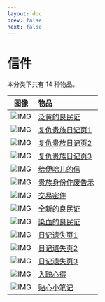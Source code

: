 ```yaml
---
layout: doc
prev: false
next: false
---
```


# 信件

本分类下共有 14 种物品。

| 图像 | 物品 |
| :-: | :-- |
| ![IMG](/wiki/item/letter_c.png) | [泛黄的良民证](good-citizen-certificate-b) |
| ![IMG](/wiki/item/letter_a.png) | [复仇贵族日记页1](diary-south-female-1) |
| ![IMG](/wiki/item/letter_a.png) | [复仇贵族日记页2](diary-south-female-2) |
| ![IMG](/wiki/item/letter_a.png) | [复仇贵族日记页3](diary-south-female-3) |
| ![IMG](/wiki/item/letter_b.png) | [给伊哈儿的信](elf-letter) |
| ![IMG](/wiki/item/letter_a.png) | [贵族身份作废告示](noble-revocation) |
| ![IMG](/wiki/item/envelope.png) | [交易密件](letter-goblin-deal) |
| ![IMG](/wiki/item/letter_c.png) | [全新的良民证](good-citizen-certificate-a) |
| ![IMG](/wiki/item/letter_c.png) | [染血的良民证](good-citizen-certificate-c) |
| ![IMG](/wiki/item/letter_a.png) | [日记遗失页1](diary-widow-1) |
| ![IMG](/wiki/item/letter_a.png) | [日记遗失页2](diary-widow-2) |
| ![IMG](/wiki/item/letter_a.png) | [日记遗失页3](diary-widow-3) |
| ![IMG](/wiki/item/letter_a.png) | [入职心得](new-job-note) |
| ![IMG](/wiki/item/letter_c.png) | [贴心小笔记](hint-note) |

<style scoped>
  td img { max-width: 64px; max-height: 64px; }
</style>
